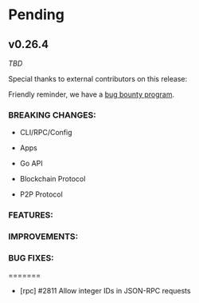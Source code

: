 # Pending

## v0.26.4

*TBD*

Special thanks to external contributors on this release:

Friendly reminder, we have a [bug bounty
program](https://hackerone.com/tendermint).

### BREAKING CHANGES:

* CLI/RPC/Config

* Apps

* Go API

* Blockchain Protocol

* P2P Protocol

### FEATURES:

### IMPROVEMENTS:

### BUG FIXES:
=======

* [rpc] \#2811 Allow integer IDs in JSON-RPC requests
